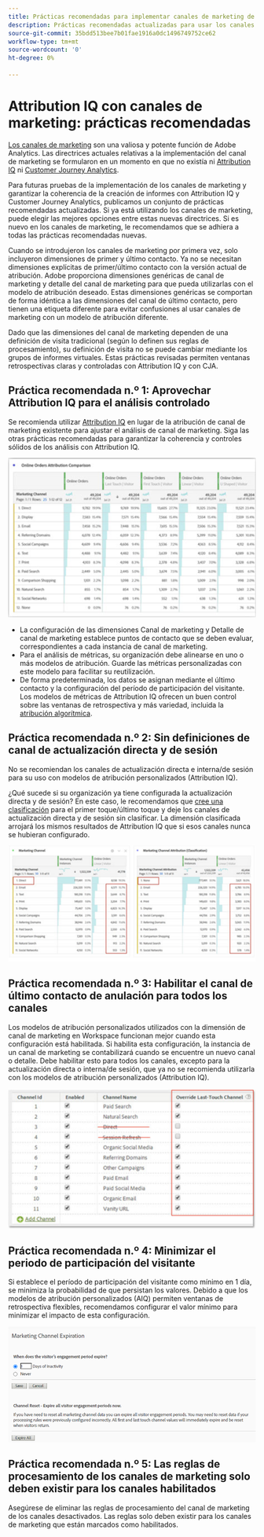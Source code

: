 ```yaml
---
title: Prácticas recomendadas para implementar canales de marketing de Adobe Analytics
description: Prácticas recomendadas actualizadas para usar los canales de marketing con Attribution IQ y Customer Journey Analytics
source-git-commit: 35bdd513bee7b01fae1916a0dc1496749752ce62
workflow-type: tm+mt
source-wordcount: '0'
ht-degree: 0%

---
```



# Attribution IQ con canales de marketing: prácticas recomendadas

[Los canales de marketing](/help/components/c-marketing-channels/c-getting-started-mchannel.md) son una valiosa y potente función de Adobe Analytics. Las directrices actuales relativas a la implementación del canal de marketing se formularon en un momento en que no existía ni [Attribution IQ](https://experienceleague.adobe.com/docs/analytics/analyze/analysis-workspace/build-workspace-project/starter-projects.html?lang=es#analysis-workspace) ni [Customer Journey Analytics](https://experienceleague.adobe.com/docs/analytics-platform/using/cja-usecases/marketing-channels.html?lang=es#cja-usecases).

Para futuras pruebas de la implementación de los canales de marketing y garantizar la coherencia de la creación de informes con Attribution IQ y Customer Journey Analytics, publicamos un conjunto de prácticas recomendadas actualizadas. Si ya está utilizando los canales de marketing, puede elegir las mejores opciones entre estas nuevas directrices. Si es nuevo en los canales de marketing, le recomendamos que se adhiera a todas las prácticas recomendadas nuevas.

Cuando se introdujeron los canales de marketing por primera vez, solo incluyeron dimensiones de primer y último contacto. Ya no se necesitan dimensiones explícitas de primer/último contacto con la versión actual de atribución. Adobe proporciona dimensiones genéricas de canal de marketing y detalle del canal de marketing para que pueda utilizarlas con el modelo de atribución deseado. Estas dimensiones genéricas se comportan de forma idéntica a las dimensiones del canal de último contacto, pero tienen una etiqueta diferente para evitar confusiones al usar canales de marketing con un modelo de atribución diferente.

Dado que las dimensiones del canal de marketing dependen de una definición de visita tradicional (según lo definen sus reglas de procesamiento), su definición de visita no se puede cambiar mediante los grupos de informes virtuales. Estas prácticas revisadas permiten ventanas retrospectivas claras y controladas con Attribution IQ y con CJA.

## Práctica recomendada n.º 1: Aprovechar Attribution IQ para el análisis controlado

Se recomienda utilizar [Attribution IQ](https://experienceleague.adobe.com/docs/analytics/analyze/analysis-workspace/attribution/overview.html?lang=en#analysis-workspace) en lugar de la atribución de canal de marketing existente para ajustar el análisis de canal de marketing. Siga las otras prácticas recomendadas para garantizar la coherencia y controles sólidos de los análisis con Attribution IQ.

![](assets/attribution.png)

* La configuración de las dimensiones Canal de marketing y Detalle de canal de marketing establece puntos de contacto que se deben evaluar, correspondientes a cada instancia de canal de marketing.
* Para el análisis de métricas, su organización debe alinearse en uno o más modelos de atribución. Guarde las métricas personalizadas con este modelo para facilitar su reutilización.
* De forma predeterminada, los datos se asignan mediante el último contacto y la configuración del período de participación del visitante. Los modelos de métricas de Attribution IQ ofrecen un buen control sobre las ventanas de retrospectiva y más variedad, incluida la [atribución algorítmica](https://experienceleague.adobe.com/docs/analytics/analyze/analysis-workspace/build-workspace-project/starter-projects.html?lang=es#analysis-workspace).

## Práctica recomendada n.º 2: Sin definiciones de canal de actualización directa y de sesión

No se recomiendan los canales de actualización directa e interna/de sesión para su uso con modelos de atribución personalizados (Attribution IQ).

¿Qué sucede si su organización ya tiene configurada la actualización directa y de sesión? En este caso, le recomendamos que [cree una clasificación](https://experienceleague.adobe.com/docs/analytics/components/marketing-channels/classifictions-mchannel.html?lang=en) para el primer toque/último toque y deje los canales de actualización directa y de sesión sin clasificar. La dimensión clasificada arrojará los mismos resultados de Attribution IQ que si esos canales nunca se hubieran configurado.

![](assets/direct-session-refresh.png)

## Práctica recomendada n.º 3: Habilitar el canal de último contacto de anulación para todos los canales

Los modelos de atribución personalizados utilizados con la dimensión de canal de marketing en Workspace funcionan mejor cuando esta configuración está habilitada. Si habilita esta configuración, la instancia de un canal de marketing se contabilizará cuando se encuentre un nuevo canal o detalle. Debe habilitar esto para todos los canales, excepto para la actualización directa o interna/de sesión, que ya no se recomienda utilizarla con los modelos de atribución personalizados (Attribution IQ).

![](assets/override.png)

## Práctica recomendada n.º 4: Minimizar el periodo de participación del visitante

Si establece el período de participación del visitante como mínimo en 1 día, se minimiza la probabilidad de que persistan los valores. Debido a que los modelos de atribución personalizados (AIQ) permiten ventanas de retrospectiva flexibles, recomendamos configurar el valor mínimo para minimizar el impacto de esta configuración.

![](assets/expiration.png)

## Práctica recomendada n.º 5: Las reglas de procesamiento de los canales de marketing solo deben existir para los canales habilitados

Asegúrese de eliminar las reglas de procesamiento del canal de marketing de los canales desactivados. Las reglas solo deben existir para los canales de marketing que están marcados como habilitados.

